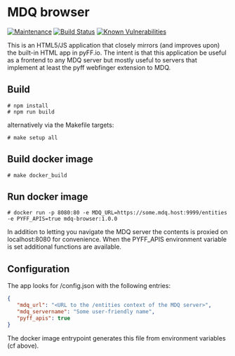 MDQ browser
===

[![Maintenance](https://img.shields.io/badge/Maintained%3F-yes-green.svg)](https://GitHub.com/SUNET/mdq-browser/graphs/commit-activity)
[![Build Status](https://travis-ci.com/SUNET/mdq-browser.svg?branch=master)](https://travis-ci.com/SUNET/mdq-browser)
[![Known Vulnerabilities](https://snyk.io/test/github/SUNET/mdq-browser/badge.svg)](https://snyk.io/test/github/SUNET/mdq-browser)



This is an HTML5/JS application that closely mirrors (and improves upon) the built-in HTML app
in pyFF.io. The intent is that this application be useful as a frontend to any MDQ server but
mostly useful to servers that implement at least the pyff webfinger extension to MDQ.

Build
---

```
# npm install
# npm run build
```

alternatively via the Makefile targets:

```
# make setup all
```

Build docker image
---

```
# make docker_build
```

Run docker image
---

```
# docker run -p 8080:80 -e MDQ_URL=https://some.mdq.host:9999/entities -e PYFF_APIS=true mdq-browser:1.0.0
```

In addition to letting you navigate the MDQ server the contents is proxied on localhost:8080 for convenience. When the PYFF_APIS environment variable is set additional functions are available.

Configuration
---

The app looks for /config.json with the following entries:
```json
{
   "mdq_url": "<URL to the /entities context of the MDQ server>",
   "mdq_servername": "Some user-friendly name",
   "pyff_apis": true
}
```

The docker image entrypoint generates this file from environment variables (cf above).
